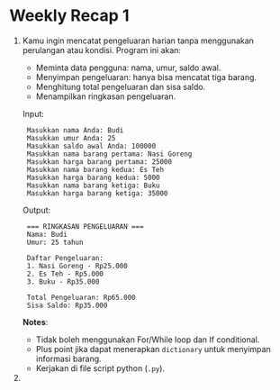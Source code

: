 # Weekly Recap 1

1. Kamu ingin mencatat pengeluaran harian tanpa menggunakan perulangan atau kondisi. Program ini akan:
    - Meminta data pengguna: nama, umur, saldo awal.
    - Menyimpan pengeluaran: hanya bisa mencatat tiga barang.
    - Menghitung total pengeluaran dan sisa saldo.
    - Menampilkan ringkasan pengeluaran.
  
   Input:
   ```
    Masukkan nama Anda: Budi  
    Masukkan umur Anda: 25  
    Masukkan saldo awal Anda: 100000  
    Masukkan nama barang pertama: Nasi Goreng  
    Masukkan harga barang pertama: 25000  
    Masukkan nama barang kedua: Es Teh  
    Masukkan harga barang kedua: 5000  
    Masukkan nama barang ketiga: Buku  
    Masukkan harga barang ketiga: 35000  
   ```

   Output:
   ```
    === RINGKASAN PENGELUARAN ===  
    Nama: Budi  
    Umur: 25 tahun  
    
    Daftar Pengeluaran:  
    1. Nasi Goreng - Rp25.000  
    2. Es Teh - Rp5.000  
    3. Buku - Rp35.000  
    
    Total Pengeluaran: Rp65.000  
    Sisa Saldo: Rp35.000  
   ```

    **Notes**:
   - Tidak boleh menggunakan For/While loop dan If conditional.
   - Plus point jika dapat menerapkan `dictionary` untuk menyimpan informasi barang.
   - Kerjakan di file script python (`.py`).
  
2. 
